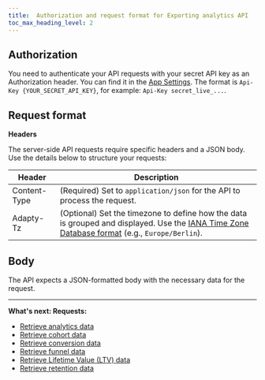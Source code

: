 ```yaml
---
title:  Authorization and request format for Exporting analytics API
toc_max_heading_level: 2
---
```


## Authorization

You need to authenticate your API requests with your secret API key as an Authorization header. You can find it in the [App Settings](https://app.adapty.io/settings/general). The format is `Api-Key {YOUR_SECRET_API_KEY}`, for example: `Api-Key secret_live_...`.

## Request format

**Headers**

The server-side API requests require specific headers and a JSON body. Use the details below to structure your requests:

| Header       | Description                                                  |
| ------------ | ------------------------------------------------------------ |
| Content-Type | (Required) Set to `application/json` for the API to process the request. |
| Adapty-Tz    | (Optional) Set the timezone to define how the data is grouped and displayed. Use the [IANA Time Zone Database format](https://en.wikipedia.org/wiki/List_of_tz_database_time_zones) (e.g., `Europe/Berlin`). |

## Body

The API expects a JSON-formatted body with the necessary data for the request.

---

**What's next: Requests:**

- [Retrieve analytics data](api-export-analytics#/operations/retrieveAnalyticsData)
- [Retrieve cohort data](api-export-analytics#/operations/retrieveCohortData)
- [Retrieve conversion data](api-export-analytics#/operations/retrieveConversionData)
- [Retrieve funnel data](api-export-analytics#/operations/retrieveFunnelData)
- [Retrieve Lifetime Value (LTV) data](api-export-analytics#/operations/retrieveLTVData)
- [Retrieve retention data](api-export-analytics#/operations/retrieveRetentionData)
